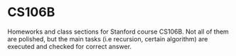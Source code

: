 # CS106B
Homeworks and class sections for Stanford course CS106B. 
Not all of them are polished, but the main tasks (i.e recursion, certain algorithm)
are executed and checked for correct answer.
